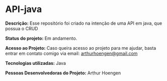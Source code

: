 # API-java

**Descrição:** Esse repositório foi criado na intenção de uma API em java, que possua o CRUD

**Status do projeto:** Em andamento.

**Acesso ao Projeto:** Caso queira acesso ao projeto para me ajudar, basta entrar em contato comigo via email: arthurhoengen@gmail.com

**Tecnologias utilizadas:** Java

**Pessoas Desenvolvedoras do Projeto:** Arthur Hoengen
